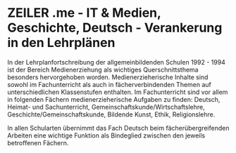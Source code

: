 # ZEILER .me - IT & Medien, Geschichte, Deutsch - Verankerung in den Lehrplänen

In der Lehrplanfortschreibung der allgemeinbildenden Schulen 1992 - 1994 ist der Bereich Medienerziehung als wichtiges Querschnittsthema besonders hervorgehoben worden. Medienerzieherische Inhalte sind sowohl im Fachunterricht als auch in fächerverbindenden Themen auf unterschiedlichen Klassenstufen enthalten. Im Fachunterricht sind vor allem in folgenden Fächern medienerzieherische Aufgaben zu finden: Deutsch, Heimat- und Sachunterricht, Gemeinschaftskunde/Wirtschaftslehre, Geschichte/Gemeinschaftskunde, Bildende Kunst, Ethik, Religionslehre.

In allen Schularten übernimmt das Fach Deutsch beim fächerübergreifenden Arbeiten eine wichtige Funktion als Bindeglied zwischen den jeweils betroffenen Fächern.